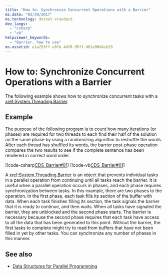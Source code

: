 ```yaml
---
title: "How to: Synchronize Concurrent Operations with a Barrier"
ms.date: "03/30/2017"
ms.technology: dotnet-standard
dev_langs: 
  - "csharp"
  - "vb"
helpviewer_keywords: 
  - "Barrier, how to use"
ms.assetid: e1a253ff-e0fb-4df8-95ff-d01a90d4cb19
---
```

# How to: Synchronize Concurrent Operations with a Barrier
The following example shows how to synchronize concurrent tasks with a <xref:System.Threading.Barrier>.  
  
## Example  
 The purpose of the following program is to count how many iterations (or phases) are required for two threads to each find their half of the solution on the same phase by using a randomizing algorithm to reshuffle the words. After each thread has shuffled its words, the barrier post-phase operation compares the two results to see if the complete sentence has been rendered in correct word order.  
  
 [!code-csharp[CDS_Barrier#01](../../../samples/snippets/csharp/VS_Snippets_Misc/cds_barrier/cs/barrier.cs#01)]
 [!code-vb[CDS_Barrier#01](../../../samples/snippets/visualbasic/VS_Snippets_Misc/cds_barrier/vb/barrier_vb.vb#01)]  
  
 A <xref:System.Threading.Barrier> is an object that prevents individual tasks in a parallel operation from continuing until all tasks reach the barrier. It is useful when a parallel operation occurs in phases, and each phase requires synchronization between tasks. In this example, there are two phases to the operation. In the first phase, each task fills its section of the buffer with data. When each task finishes filling its section, the task signals the barrier that it is ready to continue, and then waits. When all tasks have signaled the barrier, they are unblocked and the second phase starts. The barrier is necessary because the second phase requires that each task have access to all the data that has been generated to this point. Without the barrier, the first tasks to complete might try to read from buffers that have not been filled in yet by other tasks. You can synchronize any number of phases in this manner.  
  
## See also

- [Data Structures for Parallel Programming](../../../docs/standard/parallel-programming/data-structures-for-parallel-programming.md)
